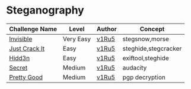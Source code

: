 # Steganography

| Challenge Name           			|  Level    | Author                                        | Concept                             |
|-----------------------------------|-----------|-----------------------------------------------|-------------------------------------|
| [Invisible](invisible.md)    	    | Very Easy | [v1Ru5](https://twitter.com/SrideviKrishn16)  | stegsnow,morse                      |
| [Just Crack It](just_crack_it.md) | Easy      | [v1Ru5](https://twitter.com/SrideviKrishn16)  | steghide,stegcracker                |
| [Hidd3n](hidd3n.md)               | Easy      | [v1Ru5](https://twitter.com/SrideviKrishn16)  | exiftool,steghide                   | 
| [Secret](secret.md)               | Medium    | [v1Ru5](https://twitter.com/SrideviKrishn16)  | audacity                            |
| [Pretty Good](pretty_good.md)     | Medium    | [v1Ru5](https://twitter.com/SrideviKrishn16)  | pgp decryption                      |
